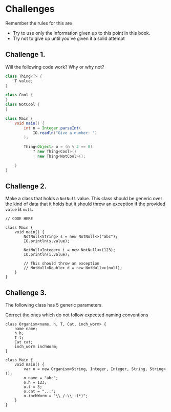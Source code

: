 # Challenges

Remember the rules for this are

- Try to use only the information given up to this point in this book.
- Try not to give up until you've given it a solid attempt



## Challenge 1.


Will the following code work? Why or why not?

```java
class Thing<T> {
    T value;
}

class Cool {
}
class NotCool {
}

class Main {
    void main() {
        int n = Integer.parseInt(
            IO.readln("Give a number: ")
        );

        Thing<Object> o = (n % 2 == 0) 
            ? new Thing<Cool>() 
            : new Thing<NotCool>();

    }
}
```

## Challenge 2.

Make a class that holds a `NotNull` value. This class should be generic over the kind of
data that it holds but it should throw an exception if the provided `value` is `null`.

```java,editable
// CODE HERE

class Main {
    void main() {
        NotNull<String> s = new NotNull<>("abc");
        IO.println(s.value);

        NotNull<Integer> i = new NotNull<>(123);
        IO.println(i.value);

        // This should throw an exception
        // NotNull<Double> d = new NotNull<>(null);
    }
}
```


## Challenge 3.

The following class has 5 generic parameters.

Correct the ones which do not follow expected naming conventions


```java,editable
class Organism<name, h, T, Cat, inch_worm> {
    name name;
    h h;
    T t;
    Cat cat;
    inch_worm inchWorm;
}

class Main {
    void main() {
        var o = new Organism<String, Integer, Integer, String, String>();
        o.name = "abc";
        o.h = 123;
        o.t = 5;
        o.cat = "...";
        o.inchWorm = "\\_/-\\--(*)";
    }
}
```

